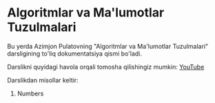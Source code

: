 # Algoritmlar va Ma'lumotlar Tuzulmalari

Bu yerda Azimjon Pulatovning "Algoritmlar va Ma'lumotlar Tuzulmalari" darsligining to'liq dokumentatsiya qismi bo'ladi.

Darslikni quyidagi havola orqali tomosha qilishingiz mumkin: [YouTube](https://www.youtube.com/watch?v=WqrbIUggEXQ&t=10991s)

Darslikdan misollar keltir:

1. Numbers



